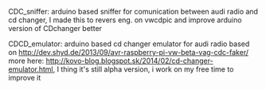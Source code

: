 CDC_sniffer: arduino based sniffer for comunication between audi radio and cd changer, I made this to revers eng. on vwcdpic and improve arduino version of CDchanger better

CDCD_emulator: arduino based cd changer emulator for audi radio based on http://dev.shyd.de/2013/09/avr-raspberry-pi-vw-beta-vag-cdc-faker/ more here: http://kovo-blog.blogspot.sk/2014/02/cd-changer-emulator.html, I thing it's still alpha version, i work on my free time to improve it
